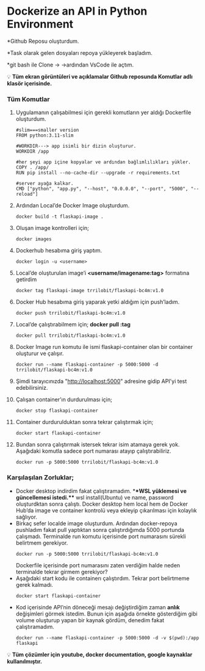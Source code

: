 # Dockerize an API in Python Environment

\*Github Reposu oluşturdum.

\*Task olarak gelen dosyaları repoya yükleyerek başladım.

\*git bash ile Clone → →ardından VsCode ile açtım.

💡 **Tüm ekran görüntüleri ve açıklamalar Github reposunda Komutlar adlı klasör içerisinde.**

### Tüm Komutlar

1. Uygulamanın çalışabilmesi için gerekli komutların yer aldığı Dockerfile oluşturdum.

   ```docker
   #slim===smaller version
   FROM python:3.11-slim

   #WORKDIR---> app isimli bir dizin oluşturur.
   WORKDIR /app

   #her şeyi app içine kopyalar ve ardından bağlımlılıkları yükler.
   COPY . /app/
   RUN pip install --no-cache-dir --upgrade -r requirements.txt

   #server ayağa kalkar.
   CMD ["python", "app.py", "--host", "0.0.0.0", "--port", "5000", "--reload"]
   ```

2. Ardından Local’de Docker Image oluşturdum.

   ```docker
   docker build -t flaskapi-image .
   ```

3. Oluşan image kontrolleri için;

   ```docker
   docker images
   ```

4. Dockerhub hesabıma giriş yaptım.

   ```docker
   docker login -u <username>
   ```

5. Local’de oluşturulan image’i **<username/imagename:tag>** formatına getirdim

   ```docker
   docker tag flaskapi-image trrilobit/flaskapi-bc4m:v1.0
   ```

6. Docker Hub hesabıma giriş yaparak yetki aldığım için push’ladım.

   ```docker
   docker push trrilobit/flaskapi-bc4m:v1.0
   ```

7. Local’de çalıştırabilmem için; **docker pull <imagename>:tag**

   ```docker
   docker pull trrilobit/flaskapi-bc4m:v1.0
   ```

8. Docker Image run komutu ile ismi flaskapi-container olan bir container oluşturur ve çalışır.

   ```docker
   docker run --name flaskapi-container -p 5000:5000 -d trrilobit/flaskapi-bc4m:v1.0
   ```

9. Şimdi tarayıcınızda "[http://localhost:5000](http://localhost:5000/)" adresine gidip API'yi test edebilirsiniz.
10. Çalışan container’ın durdurulması için;

    ```docker
    docker stop flaskapi-container
    ```

11. Container durdurulduktan sonra tekrar çalıştırmak için;

    ```docker
    docker start flaskapi-container
    ```

12. Bundan sonra çalıştırmak istersek tekrar isim atamaya gerek yok. Aşağıdaki komutla sadece port numarası atayıp çalıştırabiliriz.

    ```docker
    docker run -p 5000:5000 trrilobit/flaskapi-bc4m:v1.0
    ```

### Karşılaşılan Zorluklar;

- Docker desktop indirdim fakat çalıştıramadım. \***\*WSL yüklemesi ve güncellemesi istedi.\*\*** wsl install(Ubuntu) ve name, password oluşturdktan sonra çalıştı. Docker desktop hem local hem de Docker Hub’da image ve container kontrolü veya ekleyip çıkarılması için kolaylık sağlıyor.
- Birkaç sefer localde image oluşturdum. Ardından docker-repoya pushladım fakat pull yaptıktan sonra çalıştırdığımda 5000 portunda çalışmadı. Terminalde run komutu içerisinde port numarasını sürekli belirtmem gerekiyor.
  ```docker
  docker run -p 5000:5000 trrilobit/flaskapi-bc4m:v1.0
  ```
  Dockerfile içerisinde port numarasını zaten verdiğim halde neden terminalde tekrar girmem gerekiyor?
- Aşağıdaki start kodu ile containerı çalıştırdım. Tekrar port belirtmeme gerek kalmadı.
  ```docker
  docker start flaskapi-container
  ```
- Kod içerisinde API’nin döneceği mesajı değiştirdiğim zaman **anlık** değişimleri görmek istedim. Bunun için aşağıda örnekte gösterdiğim gibi volume oluşturup yapan bir kaynak gördüm, denedim fakat çalıştıramadım.
  ```docker
  docker run --name flaskapi-container -p 5000:5000 -d -v $(pwd):/app flaskapi
  ```

💡 **Tüm çözümler için youtube, docker documentation, google kaynaklar kullanılmıştır.**
